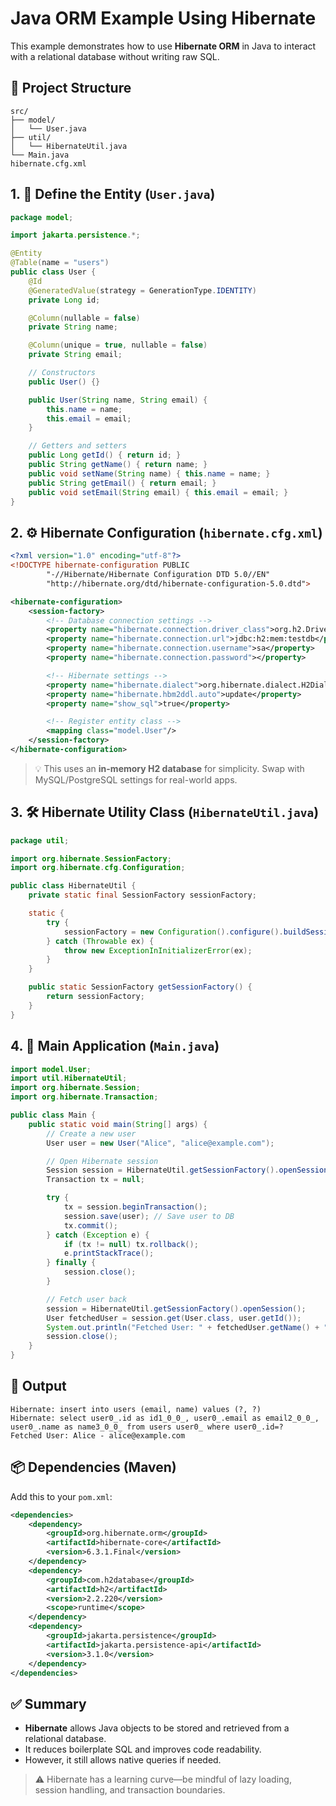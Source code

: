 # Java ORM Example Using Hibernate

This example demonstrates how to use **Hibernate ORM** in Java to interact with a relational database without writing raw SQL.

## 🧱 Project Structure

```
src/
├── model/
│   └── User.java
├── util/
│   └── HibernateUtil.java
└── Main.java
hibernate.cfg.xml
```

## 1. 🧑 Define the Entity (`User.java`)

```java
package model;

import jakarta.persistence.*;

@Entity
@Table(name = "users")
public class User {
    @Id
    @GeneratedValue(strategy = GenerationType.IDENTITY)
    private Long id;

    @Column(nullable = false)
    private String name;

    @Column(unique = true, nullable = false)
    private String email;

    // Constructors
    public User() {}

    public User(String name, String email) {
        this.name = name;
        this.email = email;
    }

    // Getters and setters
    public Long getId() { return id; }
    public String getName() { return name; }
    public void setName(String name) { this.name = name; }
    public String getEmail() { return email; }
    public void setEmail(String email) { this.email = email; }
}
```

## 2. ⚙️ Hibernate Configuration (`hibernate.cfg.xml`)

```xml
<?xml version="1.0" encoding="utf-8"?>
<!DOCTYPE hibernate-configuration PUBLIC
        "-//Hibernate/Hibernate Configuration DTD 5.0//EN"
        "http://hibernate.org/dtd/hibernate-configuration-5.0.dtd">

<hibernate-configuration>
    <session-factory>
        <!-- Database connection settings -->
        <property name="hibernate.connection.driver_class">org.h2.Driver</property>
        <property name="hibernate.connection.url">jdbc:h2:mem:testdb</property>
        <property name="hibernate.connection.username">sa</property>
        <property name="hibernate.connection.password"></property>

        <!-- Hibernate settings -->
        <property name="hibernate.dialect">org.hibernate.dialect.H2Dialect</property>
        <property name="hibernate.hbm2ddl.auto">update</property>
        <property name="show_sql">true</property>

        <!-- Register entity class -->
        <mapping class="model.User"/>
    </session-factory>
</hibernate-configuration>
```

> 💡 This uses an **in-memory H2 database** for simplicity. Swap with MySQL/PostgreSQL settings for real-world apps.

## 3. 🛠️ Hibernate Utility Class (`HibernateUtil.java`)

```java
package util;

import org.hibernate.SessionFactory;
import org.hibernate.cfg.Configuration;

public class HibernateUtil {
    private static final SessionFactory sessionFactory;

    static {
        try {
            sessionFactory = new Configuration().configure().buildSessionFactory();
        } catch (Throwable ex) {
            throw new ExceptionInInitializerError(ex);
        }
    }

    public static SessionFactory getSessionFactory() {
        return sessionFactory;
    }
}
```

## 4. 🚀 Main Application (`Main.java`)

```java
import model.User;
import util.HibernateUtil;
import org.hibernate.Session;
import org.hibernate.Transaction;

public class Main {
    public static void main(String[] args) {
        // Create a new user
        User user = new User("Alice", "alice@example.com");

        // Open Hibernate session
        Session session = HibernateUtil.getSessionFactory().openSession();
        Transaction tx = null;

        try {
            tx = session.beginTransaction();
            session.save(user); // Save user to DB
            tx.commit();
        } catch (Exception e) {
            if (tx != null) tx.rollback();
            e.printStackTrace();
        } finally {
            session.close();
        }

        // Fetch user back
        session = HibernateUtil.getSessionFactory().openSession();
        User fetchedUser = session.get(User.class, user.getId());
        System.out.println("Fetched User: " + fetchedUser.getName() + " - " + fetchedUser.getEmail());
        session.close();
    }
}
```

## 🧪 Output

```
Hibernate: insert into users (email, name) values (?, ?)
Hibernate: select user0_.id as id1_0_0_, user0_.email as email2_0_0_, user0_.name as name3_0_0_ from users user0_ where user0_.id=?
Fetched User: Alice - alice@example.com
```

## 📦 Dependencies (Maven)

Add this to your `pom.xml`:

```xml
<dependencies>
    <dependency>
        <groupId>org.hibernate.orm</groupId>
        <artifactId>hibernate-core</artifactId>
        <version>6.3.1.Final</version>
    </dependency>
    <dependency>
        <groupId>com.h2database</groupId>
        <artifactId>h2</artifactId>
        <version>2.2.220</version>
        <scope>runtime</scope>
    </dependency>
    <dependency>
        <groupId>jakarta.persistence</groupId>
        <artifactId>jakarta.persistence-api</artifactId>
        <version>3.1.0</version>
    </dependency>
</dependencies>
```

## ✅ Summary

- **Hibernate** allows Java objects to be stored and retrieved from a relational database.
- It reduces boilerplate SQL and improves code readability.
- However, it still allows native queries if needed.

> ⚠️ Hibernate has a learning curve—be mindful of lazy loading, session handling, and transaction boundaries.
